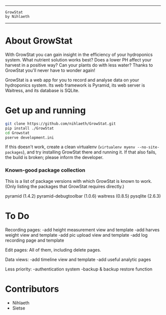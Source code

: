 -------------------------------------------------------
    GrowStat
    by Nihlaeth
-------------------------------------------------------

About GrowStat
==============

With GrowStat you can gain insight in the efficiency of your
hydroponics system. What nutrient solution works best? Does a lower PH
affect your harvest in a positive way? Can your plants do with less
water? Thanks to GrowStat you'll never have to wonder again!

GrowStat is a web app for you to record and analyse data on your
hydroponics system. Its web framework is Pyramid, its web server is
Waitress, and its database is SQLite.

Get up and running
==================

```sh
git clone https://github.com/nihlaeth/GrowStat.git
pip install ./GrowStat
cd Growstat
pserve development.ini
```

If this doesn't work, create a clean virtualenv (`virtualenv myenv
--no-site-packages`), and try installing GrowStat there and running it.
If that also fails, the build is broken; please inform the developer.

### Known-good package collection

This is a list of package versions with which GrowStat is known to work.
(Only listing the packages that GrowStat requires directly.)

pyramid               (1.4.2)
pyramid-debugtoolbar  (1.0.6)
waitress              (0.8.5)
pysqlite              (2.6.3)

To Do
==============
Recording pages:
-add height measurement view and template
-add harves weight view and template
-add pic upload view and template
-add log recording page and template

Edit pages:
All of them, including delete pages.


Data views:
-add timeline view and template
-add useful analytic pages

Less priority:
-authentication system
-backup & backup restore function

Contributors
==============
- Nihlaeth
- Sietse
